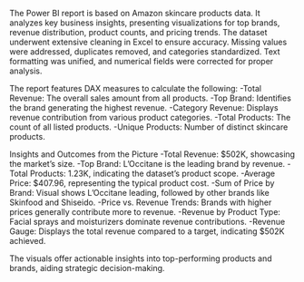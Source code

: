 The Power BI report is based on Amazon skincare products data. It analyzes key business insights, presenting visualizations for top brands, revenue distribution, product counts, and pricing trends. The dataset underwent extensive cleaning in Excel to ensure accuracy. Missing values were addressed, duplicates removed, and categories standardized. Text formatting was unified, and numerical fields were corrected for proper analysis.

The report features DAX measures to calculate the following:
-Total Revenue: The overall sales amount from all products.
-Top Brand: Identifies the brand generating the highest revenue.
-Category Revenue: Displays revenue contribution from various product categories.
-Total Products: The count of all listed products.
-Unique Products: Number of distinct skincare products.

Insights and Outcomes from the Picture
-Total Revenue: $502K, showcasing the market’s size.
-Top Brand: L’Occitane is the leading brand by revenue.
-Total Products: 1.23K, indicating the dataset’s product scope.
-Average Price: $407.96, representing the typical product cost.
-Sum of Price by Brand: Visual shows L’Occitane leading, followed by other brands like Skinfood and Shiseido.
-Price vs. Revenue Trends: Brands with higher prices generally contribute more to revenue.
-Revenue by Product Type: Facial sprays and moisturizers dominate revenue contributions.
-Revenue Gauge: Displays the total revenue compared to a target, indicating $502K achieved.

The visuals offer actionable insights into top-performing products and brands, aiding strategic decision-making.
